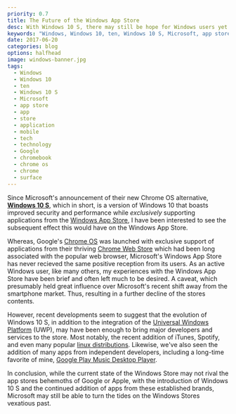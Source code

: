 ```yaml
---
priority: 0.7
title: The Future of the Windows App Store
desc: With Windows 10 S, there may still be hope for Windows users yet
keywords: "Windows, Windows 10, ten, Windows 10 S, Microsoft, app store, app, store, application, mobile, tech, technology, Google, chromebook, chrome os, chrome, surface"
date: 2017-06-20
categories: blog
options: halfhead 
image: windows-banner.jpg
tags:
  - Windows
  - Windows 10
  - ten
  - Windows 10 S
  - Microsoft
  - app store
  - app
  - store
  - application
  - mobile
  - tech
  - technology
  - Google
  - chromebook
  - chrome os
  - chrome
  - surface
---
```


Since Microsoft's announcement of their new Chrome OS alternative, <a href="https://www.microsoft.com/en-us/windows/windows-10-s" target="_blank">**Windows 10 S**</a>, which in short, is a version of Windows 10 that boasts improved security and performance while *exclusively* supporting applications from the <a href="https://www.microsoft.com/en-us/store/apps/windows?icid=CNavAppsWindowsApps" target="_blank">Windows App Store</a>, I have been interested to see the subsequent effect this would have on the Windows App Store.

Whereas, Google's <a href="https://www.chromium.org/chromium-os" target="_blank">Chrome OS</a> was launched with exclusive support of applications from their thriving <a href="https://chrome.google.com/webstore/category/collection/for_your_desktop" target="_blank">Chrome Web Store</a> which had been long associated with the popular web browser, Microsoft's Windows App Store has never recieved the same positive reception from its users.
As an active Windows user, like many others, my experiences with the Windows App Store have been brief and often left much to be desired. A caveat, which presumably held great influence over Microsoft's recent shift away from the smartphone market. Thus, resulting in a further decline of the stores contents.

However, recent developments seem to suggest that the evolution of Windows 10 S, in addition to the integration of the <a href="https://docs.microsoft.com/en-us/windows/uwp/get-started/whats-a-uwp" target="_blank">Universal Windows Platform</a> (UWP), may have been enough to bring major developers and services to the store. Most notably, the recent addition of iTunes, Spotify, and even many popular <a href="https://www.theverge.com/circuitbreaker/2017/5/11/15625320/ubuntu-suse-linux-fedora-windows-store-microsoft-build-2017" target="_blank">linux distributions</a>. Likewise, we've also seen the addition of many apps from independent developers, including a long-time favorite of mine, <a href="https://www.googleplaymusicdesktopplayer.com/" target="_blank">Google Play Music Desktop Player</a>.

In conclusion, while the current state of the Windows Store may not rival the app stores behemoths of Google or Apple, with the introduction of Windows 10 S and the continued addition of apps from these established brands, Microsoft may still be able to turn the tides on the Windows Stores vexatious past.
